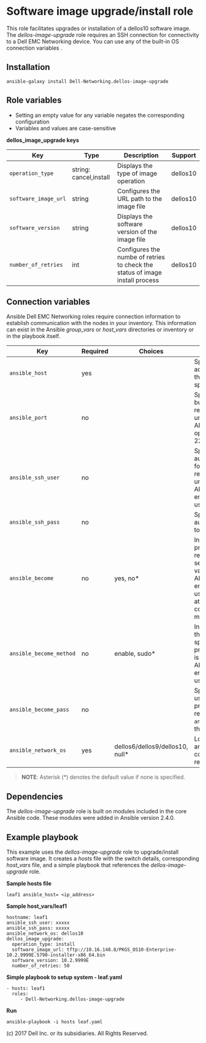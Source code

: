 Software image upgrade/install role
===================================

This role facilitates upgrades or installation of a dellos10 software image. The *dellos-image-upgrade* role requires an SSH connection for connectivity to a Dell EMC Networking device. You can use any of the built-in OS connection variables .

Installation
------------

    ansible-galaxy install Dell-Networking.dellos-image-upgrade

Role variables
--------------

- Setting an empty value for any variable negates the corresponding configuration
- Variables and values are case-sensitive

**dellos_image_upgrade keys**

| Key        | Type                      | Description                                             | Support               |
|------------|---------------------------|---------------------------------------------------------|-----------------------|
| ``operation_type``   | string: cancel,install | Displays the type of image operation | dellos10 |
| ``software_image_url`` | string          | Configures the URL path to the image file | dellos10 |
| ``software_version`` | string         | Displays the software version of the image file | dellos10 |
| ``number_of_retries`` | int         | Configures the numbe of retries to check the status of image install process | dellos10 |                                                                                                      
Connection variables
--------------------

Ansible Dell EMC Networking roles require connection information to establish communication with the nodes in your inventory. This information can exist in the Ansible *group_vars* or *host_vars* directories or inventory or in the playbook itself.

| Key         | Required | Choices    | Description                                         |
|-------------|----------|------------|-----------------------------------------------------|
| ``ansible_host`` | yes      |            | Specifies the hostname or address for connecting to the remote device over the specified transport |
| ``ansible_port`` | no       |            | Specifies the port used to build the connection to the remote device; if value is unspecified, the ANSIBLE_REMOTE_PORT option is used; it defaults to 22 |
| ``ansible_ssh_user`` | no       |            | Specifies the username that authenticates the CLI login for the connection to the remote device; if value is unspecified, the ANSIBLE_REMOTE_USER environment variable value is used  |
| ``ansible_ssh_pass`` | no       |            | Specifies the password that authenticates the connection to the remote device |
| ``ansible_become`` | no       | yes, no\*   | Instructs the module to enter privileged mode on the remote device before sending any commands; if value is unspecified, the ANSIBLE_BECOME environment variable value is used, and the device attempts to execute all commands in non-privileged mode |
| ``ansible_become_method`` | no       | enable, sudo\*   | Instructs the module to allow the become method to be specified for handling privilege escalation; if value is unspecified, the ANSIBLE_BECOME_METHOD environment variable value is used |
| ``ansible_become_pass`` | no       |            | Specifies the password to use if required to enter privileged mode on the remote device; if ``ansible_become`` is set to no this key is not applicable |
| ``ansible_network_os`` | yes      | dellos6/dellos9/dellos10, null\*  | Loads the correct terminal and cliconf plugins to communicate with the remote device |

> **NOTE**: Asterisk (\*) denotes the default value if none is specified.

Dependencies
------------

The *dellos-image-upgrade* role is built on modules included in the core Ansible code. These modules were added in Ansible version 2.4.0.

Example playbook
----------------

This example uses the *dellos-image-upgrade* role to upgrade/install software image. It creates a *hosts* file with the switch details, corresponding *host_vars* file, and a simple playbook that references the *dellos-image-upgrade* role.

**Sample hosts file**

    leaf1 ansible_host= <ip_address> 

**Sample host_vars/leaf1**

    hostname: leaf1
    ansible_ssh_user: xxxxx
    ansible_ssh_pass: xxxxx
    ansible_network_os: dellos10
    dellos_image_upgrade:
      operation_type: install
      software_image_url: tftp://10.16.148.8/PKGS_OS10-Enterprise-10.2.9999E.5790-installer-x86_64.bin
      software_version: 10.2.9999E
      number_of_retries: 50

**Simple playbook to setup system - leaf.yaml**

    - hosts: leaf1
      roles:
         - Dell-Networking.dellos-image-upgrade
                
**Run**

    ansible-playbook -i hosts leaf.yaml

(c) 2017 Dell Inc. or its subsidiaries. All Rights Reserved.
